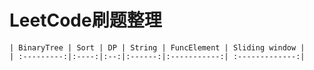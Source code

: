 # LeetCode刷题整理

    | BinaryTree | Sort | DP | String | FuncElement | Sliding window |
    | :---------:|:----:|:--:|:------:|:-----------:| :-------------:|
